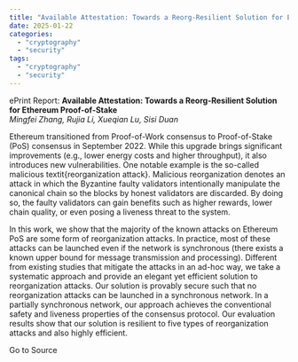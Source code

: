 ```yaml
---
title: "Available Attestation: Towards a Reorg-Resilient Solution for Ethereum Proof-of-Stake"
date: 2025-01-22
categories: 
  - "cryptography"
  - "security"
tags: 
  - "cryptography"
  - "security"
---
```


ePrint Report: **Available Attestation: Towards a Reorg-Resilient Solution for Ethereum Proof-of-Stake**  
_Mingfei Zhang, Rujia Li, Xueqian Lu, Sisi Duan_

Ethereum transitioned from Proof-of-Work consensus to Proof-of-Stake (PoS) consensus in September 2022. While this upgrade brings significant improvements (e.g., lower energy costs and higher throughput), it also introduces new vulnerabilities. One notable example is the so-called malicious textit{reorganization attack}. Malicious reorganization denotes an attack in which the Byzantine faulty validators intentionally manipulate the canonical chain so the blocks by honest validators are discarded. By doing so, the faulty validators can gain benefits such as higher rewards, lower chain quality, or even posing a liveness threat to the system.  
  
In this work, we show that the majority of the known attacks on Ethereum PoS are some form of reorganization attacks. In practice, most of these attacks can be launched even if the network is synchronous (there exists a known upper bound for message transmission and processing). Different from existing studies that mitigate the attacks in an ad-hoc way, we take a systematic approach and provide an elegant yet efficient solution to reorganization attacks. Our solution is provably secure such that no reorganization attacks can be launched in a synchronous network. In a partially synchronous network, our approach achieves the conventional safety and liveness properties of the consensus protocol. Our evaluation results show that our solution is resilient to five types of reorganization attacks and also highly efficient.

Go to Source
